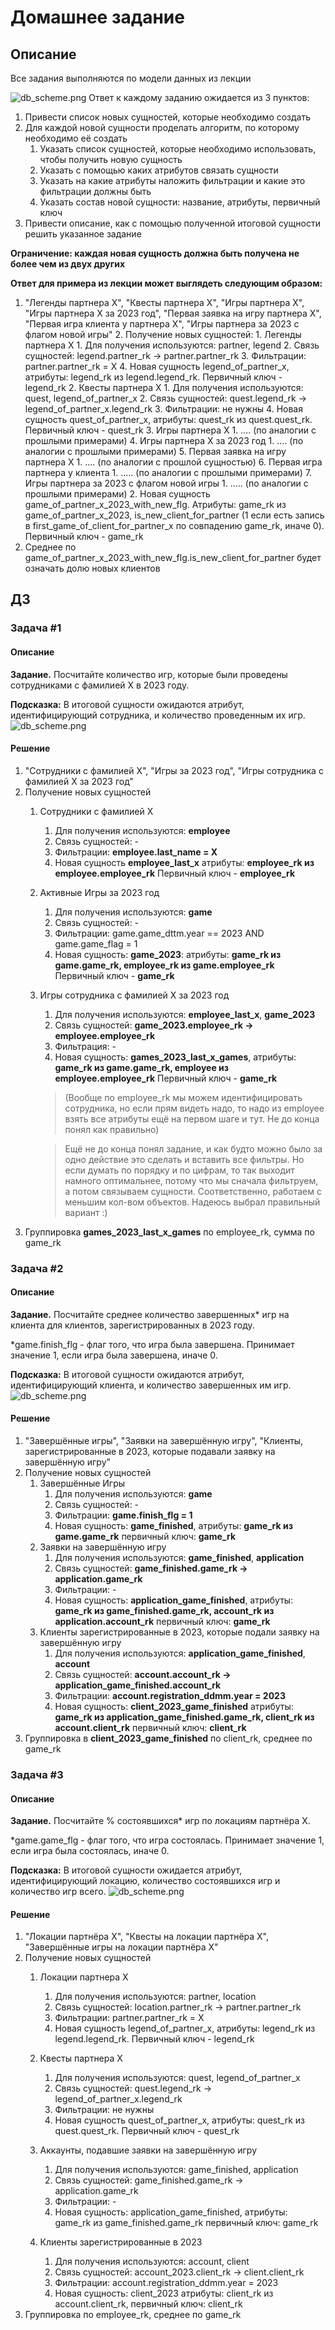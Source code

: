 # Домашнее задание

## Описание

Все задания выполняются по модели данных из лекции

![db_scheme.png](pictures/db_scheme.png)
Ответ к каждому заданию ожидается из 3 пунктов:

1. Привести список новых сущностей, которые необходимо создать
2. Для каждой новой сущности проделать алгоритм, по которому необходимо её создать
    1. Указать список сущностей, которые необходимо использовать, чтобы получить новую сущность
    2. Указать с помощью каких атрибутов связать сущности
    3. Указать на какие атрибуты наложить фильтрации и какие это фильтрации должны быть
    4. Указать состав новой сущности: название, атрибуты, первичный ключ
3. Привести описание, как с помощью полученной итоговой сущности решить указанное задание

**Ограничение: каждая новая сущность должна быть получена не более чем из двух других**

**Ответ для примера из лекции может выглядеть следующим образом:**

1. "Легенды партнера Х", "Квесты партнера Х", "Игры партнера Х", "Игры партнера X за 2023 год", "Первая заявка на игру
   партнера Х", "Первая игра клиента у партнера Х", "Игры партнера за 2023 с флагом новой игры"
    2. Получение новых сущностей:
        1. Легенды партнера Х
            1. Для получения используются: partner, legend
            2. Связь сущностей: legend.partner_rk -> partner.partner_rk
            3. Фильтрации: partner.partner_rk = X
            4. Новая сущность legend_of_partner_x, атрибуты: legend_rk из legend.legend_rk. Первичный ключ - legend_rk
        2. Квесты партнера Х
            1. Для получения используются: quest, legend_of_partner_x
            2. Связь сущностей: quest.legend_rk -> legend_of_partner_x.legend_rk
            3. Фильтрации: не нужны
            4. Новая сущность quest_of_partner_x, атрибуты: quest_rk из quest.quest_rk. Первичный ключ - quest_rk
        3. Игры партнера Х
            1. .... (по аналогии с прошлыми примерами)
        4. Игры партнера X за 2023 год
            1. .... (по аналогии с прошлыми примерами)
        5. Первая заявка на игру партнера Х
            1. .... (по аналогии с прошлой сущностью)
        6. Первая игра партнера у клиента
            1. ..... (по аналогии с прошлыми примерами)
        7. Игры партнера за 2023 с флагом новой игры
            1. ..... (по аналогии с прошлыми примерами)
            2. Новая сущность game_of_partner_x_2023_with_new_flg. Атрибуты: game_rk из game_of_partner_x_2023,
               is_new_client_for_partner (1 если есть запись в first_game_of_client_for_partner_x по совпадению game_rk,
               иначе 0). Первичный ключ - game_rk
3. Среднее по game_of_partner_x_2023_with_new_flg.is_new_client_for_partner будет означать долю новых клиентов

## ДЗ

### Задача #1

#### Описание

**Задание.** Посчитайте количество игр, которые были проведены сотрудниками с фамилией X в 2023 году.

**Подсказка:** В итоговой сущности ожидаются атрибут, идентифицирующий сотрудника, и количество проведенным их игр.
![db_scheme.png](pictures/db_scheme.png)

#### Решение

1. "Сотрудники с фамилией X", "Игры за 2023 год", "Игры сотрудника с фамилией Х за 2023 год"
2. Получение новых сущностей
    1. Сотрудники с фамилией Х
        1. Для получения используются: **employee**
        2. Связь сущностей: -
        3. Фильтрации: **employee.last_name = X**
        4. Новая сущность **employee_last_x**
           атрибуты: **employee_rk из employee.employee_rk**
           Первичный ключ - **employee_rk**
    2. Активные Игры за 2023 год
        1. Для получения используются: **game**
        2. Связь сущностей: -
        3. Фильтрации: game.game_dttm.year == 2023 AND game.game_flag = 1
        4. Новая сущность: **game_2023**:
           атрибуты: **game_rk из game.game_rk, employee_rk из game.employee_rk**
           Первичный ключ - **game_rk**
    3. Игры сотрудника с фамилией Х за 2023 год
        1. Для получения используются:  **employee_last_x**, **game_2023**
        2. Связь сущностей: **game_2023.employee_rk -> employee.employee_rk**
        3. Фильтрация: -
        4. Новая сущность: **games_2023_last_x_games**,
           атрибуты: **game_rk из game.game_rk, employee из employee.employee_rk**
           Первичный ключ - **game_rk**
       > (Вообще по employee_rk мы можем идентифицировать сотрудника, но если прям видеть надо, то надо из employee
       взять все атрибуты ещё на первом шаге и тут. Не до конца понял как правильно)

       > Ещё не до конца понял задание, и как будто можно было за одно действие это сделать и вставить все фильтры. Но
       если думать по порядку и по цифрам, то так выходит намного оптимальнее, потому что мы сначала фильтруем, а потом
       связываем сущности. Соответственно, работаем с меньшим кол-вом объектов. Надеюсь выбрал правильный вариант :)
3. Группировка **games_2023_last_x_games** по employee_rk, сумма по game_rk

### Задача #2

#### Описание

**Задание.** Посчитайте среднее количество завершенных* игр на клиента для клиентов, зарегистрированных в 2023 году.

*game.finish_flg - флаг того, что игра была завершена. Принимает значение 1, если игра была завершена, иначе 0.

**Подсказка:** В итоговой сущности ожидаются атрибут, идентифицирующий клиента, и количество завершенных им игр.
![db_scheme.png](pictures/db_scheme.png)

#### Решение

1. "Завершённые игры", "Заявки на завершённую игру", "Клиенты,
   зарегистрированные в 2023, которые подавали заявку на завершённую игру"
2. Получение новых сущностей
    1. Завершённые Игры
        1. Для получения используются: **game**
        2. Связь сущностей: -
        3. Фильтрации: **game.finish_flg = 1**
        4. Новая сущность: **game_finished**,
           атрибуты: **game_rk из game.game_rk**
           первичный ключ: **game_rk**
    2. Заявки на завершённую игру
        1. Для получения используются: **game_finished**, **application**
        2. Связь сущностей: **game_finished.game_rk -> application.game_rk**
        3. Фильтрации: -
        4. Новая сущность: **application_game_finished**,
           атрибуты: **game_rk из game_finished.game_rk, account_rk из application.account_rk**
           первичный ключ: **game_rk**
    3. Клиенты зарегистрированные в 2023, которые подали заявку на завершённую игру
        1. Для получения используются: **application_game_finished**, **account**
        2. Связь сущностей: **account.account_rk -> application_game_finished.account_rk**
        3. Фильтрации: **account.registration_ddmm.year = 2023**
        4. Новая сущность: **client_2023_game_finished**
           атрибуты: **game_rk из application_game_finished.game_rk, client_rk из account.client_rk**
           первичный ключ: **client_rk**
3. Группировка в **client_2023_game_finished** по client_rk, среднее по game_rk

### Задача #3

#### Описание

**Задание.** Посчитайте % состоявшихся* игр по локациям партнёра Х.

*game.game_flg - флаг того, что игра состоялась. Принимает значение 1, если игра была состоялась, иначе 0.

**Подсказка:** В итоговой сущности ожидается атрибут, идентифицирующий локацию, количество состоявшихся игр и количество
игр всего.
![db_scheme.png](pictures%2Fdb_scheme.png)

#### Решение

1. "Локации партнёра Х", "Квесты на локации партнёра Х", "Завершённые игры на локации партнёра Х"
2. Получение новых сущностей
    1. Локации партнера Х
        1. Для получения используются: partner, location
        2. Связь сущностей: location.partner_rk -> partner.partner_rk
        3. Фильтрации: partner.partner_rk = X
        4. Новая сущность legend_of_partner_x, атрибуты: legend_rk из legend.legend_rk. Первичный ключ - legend_rk
    2. Квесты партнера Х
        1. Для получения используются: quest, legend_of_partner_x
        2. Связь сущностей: quest.legend_rk -> legend_of_partner_x.legend_rk
        3. Фильтрации: не нужны
        4. Новая сущность quest_of_partner_x, атрибуты: quest_rk из quest.quest_rk. Первичный ключ - quest_rk

    3. Аккаунты, подавшие заявки на завершённую игру
        1. Для получения используются: game_finished, application
        2. Связь сущностей: game_finished.game_rk -> application.game_rk
        3. Фильтрации: -
        4. Новая сущность: application_game_finished,
           атрибуты: game_rk из game_finished.game_rk
           первичный ключ: game_rk
    4. Клиенты зарегистрированные в 2023
        1. Для получения используются: account, client
        2. Связь сущностей: account_2023.client_rk -> client.client_rk
        3. Фильтрации: account.registration_ddmm.year = 2023
        4. Новая сущность: client_2023
           атрибуты: client_rk из account.client_rk,
           первичный ключ: client_rk
3. Группировка по employee_rk, среднее по game_rk



